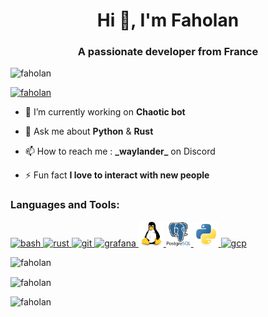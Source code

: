 <h1 align="center">Hi 👋, I'm Faholan</h1>
<h3 align="center">A passionate developer from France</h3>

<p>
<img src="https://komarev.com/ghpvc/?username=faholan&label=Profile%20views&color=0e75b6&style=flat" alt="faholan" />
</p>

<p>
<a href="https://github.com/ryo-ma/github-profile-trophy">
<img src="https://github-profile-trophy.vercel.app/?username=faholan" alt="faholan" />
</a>
</p>

- 🔭 I’m currently working on **Chaotic bot**

- 💬 Ask me about **Python** & **Rust**

- 📫 How to reach me : **\_waylander\_** on Discord

- ⚡ Fun fact **I love to interact with new people**


<h3 align="left">Languages and Tools:</h3>
<p>
<a href="https://www.gnu.org/software/bash/" target="_blank">
<img src="https://www.vectorlogo.zone/logos/gnu_bash/gnu_bash-icon.svg" alt="bash" width="40" height="40"/>
</a>
<a href="https://www.rust-lang.org/" target="_blank">
<img src="https://www.vectorlogo.zone/logos/rust-lang/rust-lang-icon.svg" alt="rust" width="40" height="40"/>
</a>
<a href="https://git-scm.com/" target="_blank">
<img src="https://www.vectorlogo.zone/logos/git-scm/git-scm-icon.svg" alt="git" width="40" height="40"/>
</a>
<a href="https://grafana.com" target="_blank">
<img src="https://www.vectorlogo.zone/logos/grafana/grafana-icon.svg" alt="grafana" width="40" height="40"/>
</a>
<a href="https://www.linux.org/" target="_blank">
<img src="https://raw.githubusercontent.com/devicons/devicon/master/icons/linux/linux-original.svg" alt="linux" width="40" height="40"/>
</a>
<a href="https://www.postgresql.org" target="_blank">
<img src="https://raw.githubusercontent.com/devicons/devicon/master/icons/postgresql/postgresql-original-wordmark.svg" alt="postgresql" width="40" height="40"/>
</a>
<a href="https://www.python.org" target="_blank">
<img src="https://raw.githubusercontent.com/devicons/devicon/master/icons/python/python-original.svg" alt="python" width="40" height="40"/>
</a>
<a href="https://cloud.google.com" target="_blank">
<img src="https://www.vectorlogo.zone/logos/google_cloud/google_cloud-icon.svg" alt="gcp" width="40" height="40"/>
</a>
</p>

<p>
<img src="https://github-readme-stats.vercel.app/api/top-langs?username=faholan&show_icons=true&locale=en&layout=compact" alt="faholan" />
</p>

<p>
<img align="center" src="https://github-readme-stats.vercel.app/api?username=faholan&show_icons=true&locale=en" alt="faholan" />
</p>
<p>
<img src="https://github-readme-stats.vercel.app/api/wakatime?username=Faholan" alt="faholan">
</p>

